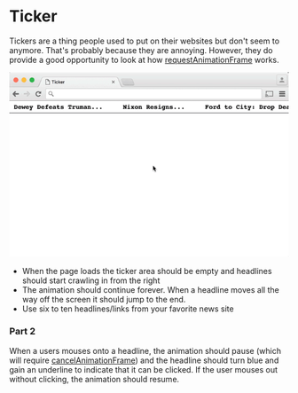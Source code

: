 # Ticker

Tickers are a thing people used to put on their websites but don't seem to anymore. That's probably because they are annoying. However, they do provide a good opportunity to look at how <a href="https://developer.mozilla.org/en-US/docs/Web/API/window/requestAnimationFrame">requestAnimationFrame</a> works.

<img src="ticker.gif">


* When the page loads the ticker area should be empty and headlines should start crawling in from the right
* The animation should continue forever. When a headline moves all the way off the screen it should jump to the end.
* Use six to ten headlines/links from your favorite news site


### Part 2

When a users mouses onto a headline, the animation should pause (which will require <a href="https://developer.mozilla.org/en-US/docs/Web/API/Window/cancelAnimationFrame">cancelAnimationFrame</a>) and the headline should turn blue and gain an underline to indicate that it can be clicked. If the user mouses out without clicking, the animation should resume.

